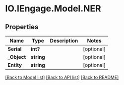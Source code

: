 # IO.IEngage.Model.NER
## Properties

Name | Type | Description | Notes
------------ | ------------- | ------------- | -------------
**Serial** | **int?** |  | [optional] 
**_Object** | **string** |  | [optional] 
**Entity** | **string** |  | [optional] 

[[Back to Model list]](../README.md#documentation-for-models) [[Back to API list]](../README.md#documentation-for-api-endpoints) [[Back to README]](../README.md)

